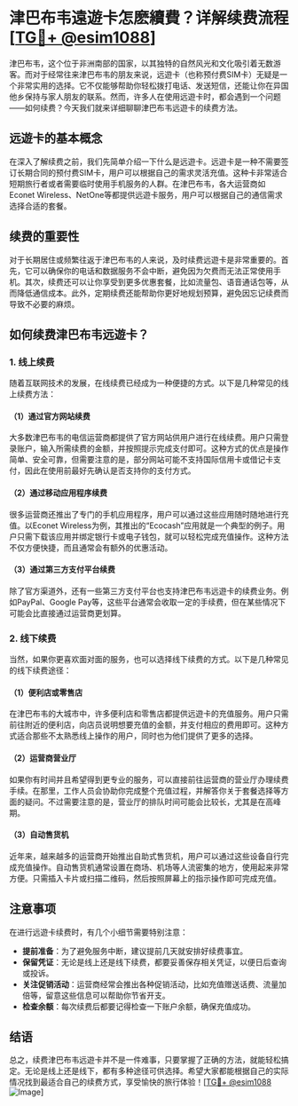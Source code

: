 # 津巴布韦遠遊卡怎麽續費？详解续费流程[[TG💪+ @esim1088](https://t.me/s/esim1088)]

津巴布韦，这个位于非洲南部的国家，以其独特的自然风光和文化吸引着无数游客。而对于经常往来津巴布韦的朋友来说，远遊卡（也称预付费SIM卡）无疑是一个非常实用的选择。它不仅能够帮助你轻松拨打电话、发送短信，还能让你在异国他乡保持与家人朋友的联系。然而，许多人在使用远遊卡时，都会遇到一个问题——如何续费？今天我们就来详细聊聊津巴布韦远遊卡的续费方法。

## 远遊卡的基本概念

在深入了解续费之前，我们先简单介绍一下什么是远遊卡。远遊卡是一种不需要签订长期合同的预付费SIM卡，用户可以根据自己的需求灵活充值。这种卡非常适合短期旅行者或者需要临时使用手机服务的人群。在津巴布韦，各大运营商如Econet Wireless、NetOne等都提供远遊卡服务，用户可以根据自己的通信需求选择合适的套餐。

## 续费的重要性

对于长期居住或频繁往返于津巴布韦的人来说，及时续费远遊卡是非常重要的。首先，它可以确保你的电话和数据服务不会中断，避免因为欠费而无法正常使用手机。其次，续费还可以让你享受到更多优惠套餐，比如流量包、语音通话包等，从而降低通信成本。此外，定期续费还能帮助你更好地规划预算，避免因忘记续费而导致不必要的麻烦。

## 如何续费津巴布韦远遊卡？

### 1. 线上续费

随着互联网技术的发展，在线续费已经成为一种便捷的方式。以下是几种常见的线上续费方法：

#### （1）通过官方网站续费

大多数津巴布韦的电信运营商都提供了官方网站供用户进行在线续费。用户只需登录账户，输入所需续费的金额，并按照提示完成支付即可。这种方式的优点是操作简单、安全可靠，但需要注意的是，部分网站可能不支持国际信用卡或借记卡支付，因此在使用前最好先确认是否支持你的支付方式。

#### （2）通过移动应用程序续费

很多运营商还推出了专门的手机应用程序，用户可以通过这些应用随时随地进行充值。以Econet Wireless为例，其推出的“Ecocash”应用就是一个典型的例子。用户只需下载该应用并绑定银行卡或电子钱包，就可以轻松完成充值操作。这种方法不仅方便快捷，而且通常会有额外的优惠活动。

#### （3）通过第三方支付平台续费

除了官方渠道外，还有一些第三方支付平台也支持津巴布韦远遊卡的续费业务。例如PayPal、Google Pay等，这些平台通常会收取一定的手续费，但在某些情况下可能会比直接通过运营商更划算。

### 2. 线下续费

当然，如果你更喜欢面对面的服务，也可以选择线下续费的方式。以下是几种常见的线下续费途径：

#### （1）便利店或零售店

在津巴布韦的大城市中，许多便利店和零售店都提供远遊卡的充值服务。用户只需前往附近的便利店，向店员说明想要充值的金额，并支付相应的费用即可。这种方式适合那些不太熟悉线上操作的用户，同时也为他们提供了更多的选择。

#### （2）运营商营业厅

如果你有时间并且希望得到更专业的服务，可以直接前往运营商的营业厅办理续费手续。在那里，工作人员会协助你完成整个充值过程，并解答你关于套餐选择等方面的疑问。不过需要注意的是，营业厅的排队时间可能会比较长，尤其是在高峰期。

#### （3）自动售货机

近年来，越来越多的运营商开始推出自助式售货机，用户可以通过这些设备自行完成充值操作。自动售货机通常设置在商场、机场等人流密集的地方，使用起来非常方便。只需插入卡片或扫描二维码，然后按照屏幕上的指示操作即可完成充值。

## 注意事项

在进行远遊卡续费时，有几个小细节需要特别注意：

- **提前准备**：为了避免服务中断，建议提前几天就安排好续费事宜。
- **保留凭证**：无论是线上还是线下续费，都要妥善保存相关凭证，以便日后查询或投诉。
- **关注促销活动**：运营商经常会推出各种促销活动，比如充值赠送话费、流量加倍等，留意这些信息可以帮助你节省开支。
- **检查余额**：每次续费后都要记得检查一下账户余额，确保充值成功。

## 结语

总之，续费津巴布韦远遊卡并不是一件难事，只要掌握了正确的方法，就能轻松搞定。无论是线上还是线下，都有多种途径可供选择。希望大家都能根据自己的实际情况找到最适合自己的续费方式，享受愉快的旅行体验！[[TG💪+ @esim1088](https://t.me/s/esim1088) ![Image](https://i.postimg.cc/4NQfJmqS/Snipaste-2025-05-13-00-14-12.png)]